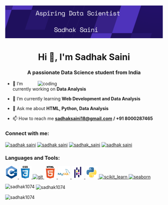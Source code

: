 ![logo](https://github.com/sadhak1074/sadhak1074/blob/2e3883f0021bef66593e2e49ad012a07f4d12bfd/Aspiring%20Data%20Scientist.png)
<h1 align="center">Hi 👋, I'm Sadhak Saini</h1>
<h3 align="center">A passionate Data Science student from India</h3>
<img align="right" alt="coding" width="400" src="https://cdn.dribbble.com/users/1059583/screenshots/4171367/coding-freak.gif">

- 🔭 I’m currently working on **Data Analysis**

- 🌱 I’m currently learning **Web Development and Data Analysis**

- 💬 Ask me about **HTML, Python, Data Analysis**

- 📫 How to reach me **sadhaksaini18@gmail.com / +91 8000287465**

<h3 align="left">Connect with me:</h3>
<p align="left">
<a href="https://linkedin.com/in/sadhak saini" target="blank"><img align="center" src="https://raw.githubusercontent.com/rahuldkjain/github-profile-readme-generator/master/src/images/icons/Social/linked-in-alt.svg" alt="sadhak saini" height="30" width="40" /></a>
<a href="https://kaggle.com/sadhak saini" target="blank"><img align="center" src="https://raw.githubusercontent.com/rahuldkjain/github-profile-readme-generator/master/src/images/icons/Social/kaggle.svg" alt="sadhak saini" height="30" width="40" /></a>
<a href="https://instagram.com/sadhak_saini" target="blank"><img align="center" src="https://raw.githubusercontent.com/rahuldkjain/github-profile-readme-generator/master/src/images/icons/Social/instagram.svg" alt="sadhak_saini" height="30" width="40" /></a>
<a href="https://www.hackerrank.com/sadhaksaini18" target="blank"><img align="center" src="https://raw.githubusercontent.com/rahuldkjain/github-profile-readme-generator/master/src/images/icons/Social/hackerrank.svg" alt="sadhak saini" height="30" width="40" /></a>
</p>

<h3 align="left">Languages and Tools:</h3>
<p align="left"> <a href="https://www.w3schools.com/cpp/" target="_blank" rel="noreferrer"> <img src="https://raw.githubusercontent.com/devicons/devicon/master/icons/cplusplus/cplusplus-original.svg" alt="cplusplus" width="40" height="40"/> </a> <a href="https://www.w3schools.com/css/" target="_blank" rel="noreferrer"> <img src="https://raw.githubusercontent.com/devicons/devicon/master/icons/css3/css3-original-wordmark.svg" alt="css3" width="40" height="40"/> </a> <a href="https://git-scm.com/" target="_blank" rel="noreferrer"> <img src="https://www.vectorlogo.zone/logos/git-scm/git-scm-icon.svg" alt="git" width="40" height="40"/> </a> <a href="https://www.w3.org/html/" target="_blank" rel="noreferrer"> <img src="https://raw.githubusercontent.com/devicons/devicon/master/icons/html5/html5-original-wordmark.svg" alt="html5" width="40" height="40"/> </a> <a href="https://www.mysql.com/" target="_blank" rel="noreferrer"> <img src="https://raw.githubusercontent.com/devicons/devicon/master/icons/mysql/mysql-original-wordmark.svg" alt="mysql" width="40" height="40"/> </a> <a href="https://pandas.pydata.org/" target="_blank" rel="noreferrer"> <img src="https://raw.githubusercontent.com/devicons/devicon/2ae2a900d2f041da66e950e4d48052658d850630/icons/pandas/pandas-original.svg" alt="pandas" width="40" height="40"/> </a> <a href="https://www.python.org" target="_blank" rel="noreferrer"> <img src="https://raw.githubusercontent.com/devicons/devicon/master/icons/python/python-original.svg" alt="python" width="40" height="40"/> </a> <a href="https://scikit-learn.org/" target="_blank" rel="noreferrer"> <img src="https://upload.wikimedia.org/wikipedia/commons/0/05/Scikit_learn_logo_small.svg" alt="scikit_learn" width="40" height="40"/> </a> <a href="https://seaborn.pydata.org/" target="_blank" rel="noreferrer"> <img src="https://seaborn.pydata.org/_images/logo-mark-lightbg.svg" alt="seaborn" width="40" height="40"/> </a> </p>

<p><img align="left" src="https://github-readme-stats.vercel.app/api/top-langs?username=sadhak1074&show_icons=true&locale=en&layout=compact" alt="sadhak1074" /></p>

<p>&nbsp;<img align="center" src="https://github-readme-stats.vercel.app/api?username=sadhak1074&show_icons=true&locale=en" alt="sadhak1074" /></p>

<p><img align="center" src="https://github-readme-streak-stats.herokuapp.com/?user=sadhak1074&" alt="sadhak1074" /></p>
